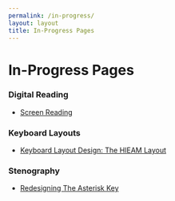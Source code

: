 ```yaml
---
permalink: /in-progress/
layout: layout
title: In-Progress Pages
---
```


<h1 class="center"> In-Progress Pages </h1>

### Digital Reading

- [Screen Reading](https://steventammen.com/computers/display/reading/)

### Keyboard Layouts

- [Keyboard Layout Design: The HIEAM Layout](https://steventammen.com/keyboard-layouts/hieam/)

### Stenography

- [Redesigning The Asterisk Key](https://steventammen.com/stenography/redesigning-the-asterisk-key/)
